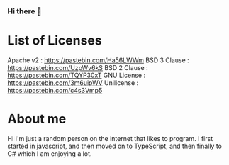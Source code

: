 ### Hi there 👋

# List of Licenses
Apache v2 : https://pastebin.com/Ha56LWWm
BSD 3 Clause : https://pastebin.com/UzpWv6kS
BSD 2 Clause : https://pastebin.com/TQYP30xT
GNU License : https://pastebin.com/3m6uipWV
Unilicense : https://pastebin.com/c4s3Vmp5

# About me
Hi I'm just a random person on the internet that likes to program. I first started in javascript, and then moved on to TypeScript, and then finally to C# which I am enjoying a lot. 
